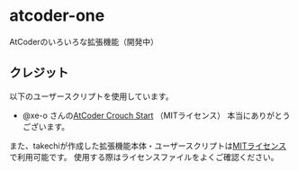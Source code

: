 # atcoder-one
AtCoderのいろいろな拡張機能（開発中）

## クレジット
以下のユーザースクリプトを使用しています。
- @xe-o さんの[AtCoder Crouch Start](https://github.com/xe-o/atcoder-userscripts/) （MITライセンス）
本当にありがとうございます。

また、takechiが作成した拡張機能本体・ユーザースクリプトは[MITライセンス](https://opensource.org/license/mit)で利用可能です。
使用する際はライセンスファイルをよくご確認ください。
